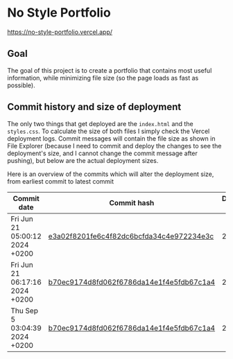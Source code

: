 # No Style Portfolio

<https://no-style-portfolio.vercel.app/>

## Goal

The goal of this project is to create a portfolio that contains most useful information, while minimizing file size (so the page loads as fast as possible).

## Commit history and size of deployment

The only two things that get deployed are the `index.html` and the `styles.css`. To calculate the size of both files I simply check the Vercel deployment logs. Commit messages will contain the file size as shown in File Explorer (because I need to commit and deploy the changes to see the deployment's size, and I cannot change the commit message after pushing), but below are the actual deployment sizes.

Here is an overview of the commits which will alter the deployment size, from earliest commit to latest commit

| Commit date                    | Commit hash                                                                                                                                | Deployment size | Change     |
| ------------------------------ | ------------------------------------------------------------------------------------------------------------------------------------------ | --------------- | ---------- |
| Fri Jun 21 05:00:12 2024 +0200 | [e3a02f8201fe6c4f82dc6bcfda34c4e972234e3c](https://github.com/Harmxn02/no-style-portfolio/commit/e3a02f8201fe6c4f82dc6bcfda34c4e972234e3c) | 2.388 bytes     |            |
| Fri Jun 21 06:17:16 2024 +0200 | [b70ec9174d8fd062f6786da14e1f4e5fdb67c1a4](https://github.com/Harmxn02/no-style-portfolio/commit/b70ec9174d8fd062f6786da14e1f4e5fdb67c1a4) | 2.157 bytes     | -231 bytes |
| Thu Sep 5 03:04:39 2024 +0200 | [b70ec9174d8fd062f6786da14e1f4e5fdb67c1a4](https://github.com/Harmxn02/no-style-portfolio/commit/8ec35ea186ab74e17c7373f4db6594c2a04f669a) | 2.265 bytes     | +108 bytes |
